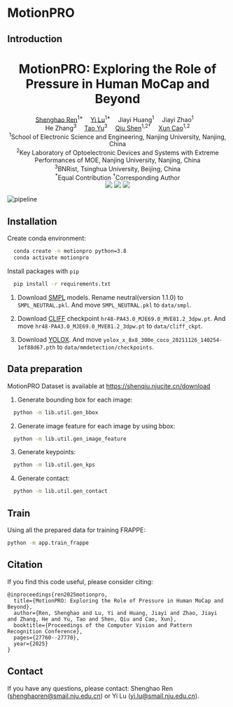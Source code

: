 # MotionPRO

## Introduction

<h1 align='Center'>MotionPRO: Exploring the Role of Pressure in Human MoCap and Beyond</h1>
<div align='Center'>
    <a href='https://www.wjrzm.com' target='_blank'>Shenghao Ren</a><sup>1*</sup>&emsp;
    <a href='https://yeelou.github.io/' target='_blank'>Yi Lu</a><sup>1*</sup>&emsp;
    Jiayi Huang<sup>1</sup>&emsp;
    Jiayi Zhao<sup>1</sup>&emsp;
    <br>
    He Zhang<sup>3</sup>&emsp;
    <a href='https://ytrock.com' target='_blank'>Tao Yu</a><sup>3</sup>&emsp;
    <a href='https://shenqiu.njucite.cn/' target='_blank'>Qiu Shen</a><sup>1,2†</sup>&emsp;
    <a href='https://cite.nju.edu.cn/People/Faculty/20190621/i5054.html' target='_blank'>Xun Cao</a><sup>1,2</sup>
</div>
<div align='Center'>
    <sup>1</sup>School of Electronic Science and Engineering, Nanjing University, Nanjing, China 
    <br>
    <sup>2</sup>Key Laboratory of Optoelectronic Devices and Systems with Extreme
        <br>
    Performances of MOE, Nanjing University, Nanjing, China 
    <br>
    <sup>3</sup>BNRist, Tsinghua University, Beijing, China
</div>
<div align='Center'>
    <sup>*</sup>Equal Contribution
    <sup>†</sup>Corresponding Author
</div>
<div align='Center'>
    <a href='https://nju-cite-mocaphumanoid.github.io/MotionPRO/'><img src='https://img.shields.io/badge/Project-Page-Green'></a>
    <a href='https://arxiv.org/abs/2504.05046'><img src='https://img.shields.io/badge/Paper-Arxiv-red'></a>
    <a href='https://www.youtube.com/watch?v=UkUj3kiR5ss'><img src='https://badges.aleen42.com/src/youtube.svg'></a>

</div>


![pipeline](https://image.wjrzm.com/i/2025/05/25/ytk0dx.png)

## Installation
Create conda environment:

```bash
  conda create -n motionpro python=3.8
  conda activate motionpro
```

Install packages with `pip`

```bash
  pip install -r requirements.txt
```

1. Download [SMPL](https://smpl.is.tue.mpg.de/) models. Rename neutral(version 1.1.0) to `SMPL_NEUTRAL.pkl`. And move `SMPL_NEUTRAL.pkl` to `data/smpl`.

2. Download [CLIFF](https://drive.google.com/drive/folders/1dAZiPqJY2wBv6QzpjOwYi4Ax1y-oBIM1) checkpoint `hr48-PA43.0_MJE69.0_MVE81.2_3dpw.pt`. And move `hr48-PA43.0_MJE69.0_MVE81.2_3dpw.pt` to `data/cliff_ckpt`.

3. Download [YOLOX](https://download.openmmlab.com/mmdetection/v2.0/yolox/yolox_x_8x8_300e_coco/yolox_x_8x8_300e_coco_20211126_140254-1ef88d67.pth). And move `yolox_x_8x8_300e_coco_20211126_140254-1ef88d67.pth` to `data/mmdetection/checkpoints`.

## Data preparation

MotionPRO Dataset is available at https://shenqiu.njucite.cn/download

1. Generate bounding box for each image: 
```bash
  python -m lib.util.gen_bbox
```

2. Generate image feature for each image by using bbox:
```bash
  python -m lib.util.gen_image_feature
```

3. Generate keypoints:
```bash
  python -m lib.util.gen_kps
```

4. Generate contact:
```bash
  python -m lib.util.gen_contact
```

## Train
Using all the prepared data for training FRAPPE:
```bash
python -m app.train_frappe
```

## Citation

If you find this code useful, please consider citing:

```
@inproceedings{ren2025motionpro,
  title={MotionPRO: Exploring the Role of Pressure in Human MoCap and Beyond},
  author={Ren, Shenghao and Lu, Yi and Huang, Jiayi and Zhao, Jiayi and Zhang, He and Yu, Tao and Shen, Qiu and Cao, Xun},
  booktitle={Proceedings of the Computer Vision and Pattern Recognition Conference},
  pages={27760--27770},
  year={2025}
}
```

## Contact

If you have any questions, please contact: Shenghao Ren (shenghaoren@smail.nju.edu.cn) or Yi Lu (yi.lu@smail.nju.edu.cn).
